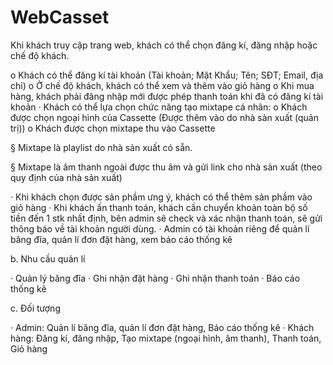 # WebCasset
Khi khách truy cập trang web, khách có thể chọn đăng kí, đăng nhập hoặc chế độ khách.

o   Khách có thể đăng kí tài khoản (Tài khoản; Mật Khẩu; Tên; SĐT; Email, địa chỉ)
o   Ở chế độ khách, khách có thể xem và thêm vào giỏ hàng
o   Khi mua hàng, khách phải đăng nhập mới được phép thanh toán khi đã có đăng kí tài khoản
·         Khách có thể lựa chọn chức năng tạo mixtape cá nhân:
o   Khách được chọn ngoại hình của Cassette (Được thêm vào do nhà sản xuất (quản trị))
o   Khách được chọn mixtape thu vào Cassette

§  Mixtape là playlist do nhà sản xuất có sẵn.

§  Mixtape là âm thanh ngoài được thu âm và gửi link cho nhà sản xuất (theo quy định của nhà sản xuất)

·         Khi khách chọn được sản phầm ưng ý, khách có thể thêm sản phầm vào giỏ hàng
·         Khi khách ấn thanh toán, khách cần chuyển khoản toàn bộ số tiền đến 1 stk nhất định, bên admin sẽ check và xác nhận thanh toán, sẽ gửi thông báo về tài khoản người dùng.
·         Admin có tài khoản riêng để quản lí băng đĩa, quản lí đơn đặt hàng, xem báo cáo thống kê

b. Nhu cầu quản lí

·         Quản lý băng đĩa
·         Ghi nhận đặt hàng
·         Ghi nhận thanh toán
·         Báo cáo thống kê    

c. Đối tượng

·         Admin: Quản lí băng đĩa, quản lí đơn đặt hàng, Báo cáo thống kê
·         Khách hàng: Đăng kí, đăng nhập, Tạo mixtape (ngoại hình, âm thanh), Thanh toán, Giỏ hàng
